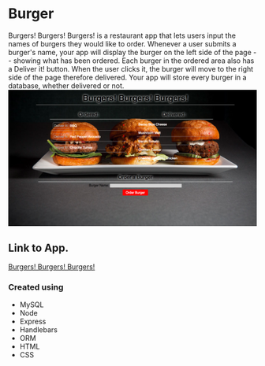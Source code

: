 # Burger
Burgers! Burgers! Burgers! is a restaurant app that lets users input the names of burgers they would like to order.  Whenever a user submits a burger's name, your app will display the burger on the left side of the page -- showing what has been ordered.  Each burger in the ordered area also has a Deliver it! button.  When the user clicks it, the burger will move to the right side of the page therefore delivered.  Your app will store every burger in a database, whether delivered or not.
![Screen Shot](public/assets/images/ScreenShot.png)



## Link to App.

[Burgers! Burgers! Burgers!](https://stormy-spire-92225.herokuapp.com/)


### Created using
- MySQL
- Node
- Express
- Handlebars
- ORM
- HTML
- CSS

